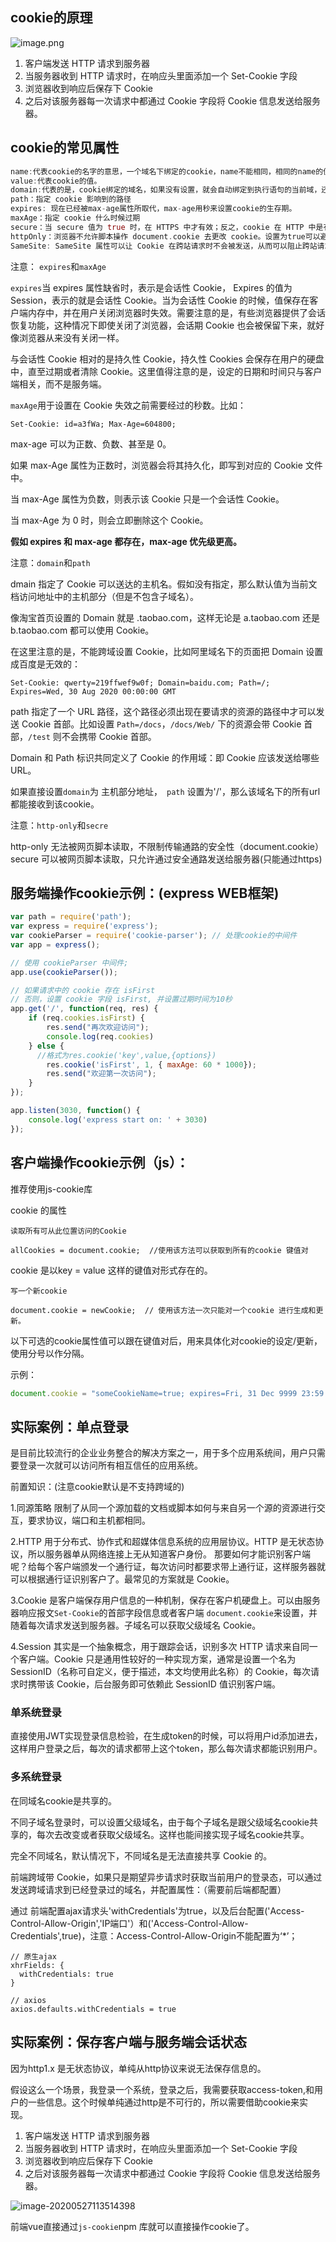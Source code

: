 ## cookie的原理

![image.png](https://i.loli.net/2020/01/22/Qlk4drjyuTCvwcg.png)

1. 客户端发送 HTTP 请求到服务器
2. 当服务器收到 HTTP 请求时，在响应头里面添加一个 Set-Cookie 字段
3. 浏览器收到响应后保存下 Cookie
4. 之后对该服务器每一次请求中都通过 Cookie 字段将 Cookie 信息发送给服务器。

## cookie的常见属性

```dart
name:代表cookie的名字的意思，一个域名下绑定的cookie，name不能相同，相同的name的值会被覆盖掉.
value:代表cookie的值。
domain:代表的是，cookie绑定的域名，如果没有设置，就会自动绑定到执行语句的当前域，还有值得注意的点，统一个域名下的二级域名也是不可以交换使用cookie的，比如，你设置www.baidu.com和image.baidu.com,依旧是不能公用的
path：指定 cookie 影响到的路径
expires: 现在已经被max-age属性所取代，max-age用秒来设置cookie的生存期。
maxAge：指定 cookie 什么时候过期
secure：当 secure 值为 true 时，在 HTTPS 中才有效；反之，cookie 在 HTTP 中是有效。
httpOnly：浏览器不允许脚本操作 document.cookie 去更改 cookie。设置为true可以避免被 xss 攻击拿到 cookie
SameSite: SameSite 属性可以让 Cookie 在跨站请求时不会被发送，从而可以阻止跨站请求伪造攻击（CSRF）。
```

注意： `expires`和`maxAge`

`expires`当 expires 属性缺省时，表示是会话性 Cookie， Expires 的值为 Session，表示的就是会话性 Cookie。当为会话性 Cookie 的时候，值保存在客户端内存中，并在用户关闭浏览器时失效。需要注意的是，有些浏览器提供了会话恢复功能，这种情况下即使关闭了浏览器，会话期 Cookie 也会被保留下来，就好像浏览器从来没有关闭一样。

与会话性 Cookie 相对的是持久性 Cookie，持久性 Cookies 会保存在用户的硬盘中，直至过期或者清除 Cookie。这里值得注意的是，设定的日期和时间只与客户端相关，而不是服务端。

`maxAge`用于设置在 Cookie 失效之前需要经过的秒数。比如：

```
Set-Cookie: id=a3fWa; Max-Age=604800;
```

max-age 可以为正数、负数、甚至是 0。

如果 max-Age 属性为正数时，浏览器会将其持久化，即写到对应的 Cookie 文件中。

当 max-Age 属性为负数，则表示该 Cookie 只是一个会话性 Cookie。

当 max-Age 为 0 时，则会立即删除这个 Cookie。

**假如 expires 和 max-age 都存在，max-age 优先级更高。**

注意：`domain`和`path`

dmain 指定了 Cookie 可以送达的主机名。假如没有指定，那么默认值为当前文档访问地址中的主机部分（但是不包含子域名）。

像淘宝首页设置的 Domain 就是 .taobao.com，这样无论是 a.taobao.com 还是 b.taobao.com 都可以使用 Cookie。

在这里注意的是，不能跨域设置 Cookie，比如阿里域名下的页面把 Domain 设置成百度是无效的：

```
Set-Cookie: qwerty=219ffwef9w0f; Domain=baidu.com; Path=/; Expires=Wed, 30 Aug 2020 00:00:00 GMT
```

path 指定了一个 URL 路径，这个路径必须出现在要请求的资源的路径中才可以发送 Cookie 首部。比如设置 `Path=/docs`，`/docs/Web/` 下的资源会带 Cookie 首部，`/test` 则不会携带 Cookie 首部。

Domain 和 Path 标识共同定义了 Cookie 的作用域：即 Cookie 应该发送给哪些 URL。

如果直接设置`domain`为 主机部分地址，` path` 设置为'/'，那么该域名下的所有url都能接收到该cookie。

注意：`http-only`和`secre`

http-only 无法被网页脚本读取，不限制传输通路的安全性（document.cookie）
secure 可以被网页脚本读取，只允许通过安全通路发送给服务器(只能通过https)

## 服务端操作cookie示例：(express WEB框架)

```jsx
var path = require('path');
var express = require('express');
var cookieParser = require('cookie-parser'); // 处理cookie的中间件
var app = express();

// 使用 cookieParser 中间件;
app.use(cookieParser());

// 如果请求中的 cookie 存在 isFirst
// 否则，设置 cookie 字段 isFirst, 并设置过期时间为10秒
app.get('/', function(req, res) {
    if (req.cookies.isFirst) {
        res.send("再次欢迎访问");
        console.log(req.cookies)
    } else {
      //格式为res.cookie('key',value,{options})
        res.cookie('isFirst', 1, { maxAge: 60 * 1000});
        res.send("欢迎第一次访问");
    }
});

app.listen(3030, function() {
    console.log('express start on: ' + 3030)
});
```

## 客户端操作cookie示例（js）：

推荐使用js-cookie库

cookie 的属性

`读取所有可从此位置访问的Cookie`

```
allCookies = document.cookie;  //使用该方法可以获取到所有的cookie 键值对
```

cookie 是以key = value 这样的键值对形式存在的。

`写一个新cookie`

```
document.cookie = newCookie;  // 使用该方法一次只能对一个cookie 进行生成和更新。
```

以下可选的cookie属性值可以跟在键值对后，用来具体化对cookie的设定/更新，使用分号以作分隔。

示例：

```js
document.cookie = "someCookieName=true; expires=Fri, 31 Dec 9999 23:59:59 GMT; path=/";
```

## **实际案例：单点登录**

是目前比较流行的企业业务整合的解决方案之一，用于多个应用系统间，用户只需要登录一次就可以访问所有相互信任的应用系统。

前置知识：(注意cookie默认是不支持跨域的)

1.同源策略 限制了从同一个源加载的文档或脚本如何与来自另一个源的资源进行交互，要求协议，端口和主机都相同。

2.HTTP 用于分布式、协作式和超媒体信息系统的应用层协议。HTTP 是无状态协议，所以服务器单从网络连接上无从知道客户身份。 那要如何才能识别客户端呢？给每个客户端颁发一个通行证，每次访问时都要求带上通行证，这样服务器就可以根据通行证识别客户了。最常见的方案就是 Cookie。

3.Cookie 是客户端保存用户信息的一种机制，保存在客户机硬盘上。可以由服务器响应报文`Set-Cookie`的首部字段信息或者客户端 `document.cookie`来设置，并随着每次请求发送到服务器。子域名可以获取父级域名 Cookie。

4.Session 其实是一个抽象概念，用于跟踪会话，识别多次 HTTP 请求来自同一个客户端。Cookie 只是通用性较好的一种实现方案，通常是设置一个名为 SessionID（名称可自定义，便于描述，本文均使用此名称）的 Cookie，每次请求时携带该 Cookie，后台服务即可依赖此 SessionID 值识别客户端。

### **单系统登录**

直接使用JWT实现登录信息检验，在生成token的时候，可以将用户id添加进去，这样用户登录之后，每次的请求都带上这个token，那么每次请求都能识别用户。

### **多系统登录**

在同域名cookie是共享的。

不同子域名登录时，可以设置父级域名，由于每个子域名是跟父级域名cookie共享的，每次去改变或者获取父级域名。这样也能间接实现子域名cookie共享。

完全不同域名，默认情况下，不同域名是无法直接共享 Cookie 的。

前端跨域带 Cookie，如果只是期望异步请求时获取当前用户的登录态，可以通过发送跨域请求到已经登录过的域名，并配置属性：（需要前后端都配置）

通过 前端配置ajax请求头'withCredentials'为true，以及后台配置('Access-Control-Allow-Origin','IP端口'）和('Access-Control-Allow-Credentials',true)，注意：Access-Control-Allow-Origin不能配置为‘*’；

```
// 原生ajax
xhrFields: {
  withCredentials: true
}

```

```
// axios 
axios.defaults.withCredentials = true
```

## 实际案例：保存客户端与服务端会话状态

因为http1.x 是无状态协议，单纯从http协议来说无法保存信息的。

假设这么一个场景，我登录一个系统，登录之后，我需要获取access-token,和用户的一些信息。这个时候单纯通过http是不可行的，所以需要借助cookie来实现。

1. 客户端发送 HTTP 请求到服务器
2. 当服务器收到 HTTP 请求时，在响应头里面添加一个 Set-Cookie 字段
3. 浏览器收到响应后保存下 Cookie
4. 之后对该服务器每一次请求中都通过 Cookie 字段将 Cookie 信息发送给服务器。

![image-20200527113514398](https://tva1.sinaimg.cn/large/007S8ZIlly1gf6yzszudfj31iu0h2jwc.jpg)

前端vue直接通过`js-cookie`npm 库就可以直接操作cookie了。

